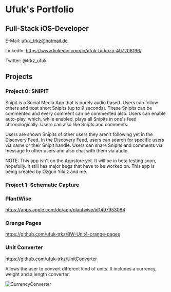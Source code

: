 # Ufuk's Portfolio

## Full-Stack iOS-Developer

E-Mail: ufuk_trkz@hotmail.de    

LinkedIn: https://www.linkedin.com/in/ufuk-türközü-497206196/   

Twitter: @trkz_ufuk

## Projects

### Project 0: SNIPIT

Snipit is a Social Media App that is purely audio based. Users can follow others and post short Snipits (up to 9 seconds). These Snipits can be commented and every comment can be commented also. Users can enable auto-play, which, while enabled, plays all Snipits in one's feed chronologically. Users can also like Snipts and comments.

Users are shown Snipits of other users they aren't following yet in the Discovery Feed. In the Discovery Feed, users can search for specific users via name or their Snipit handle. Users can share Snipits and comments via message to other users and also chat with them via audio.

NOTE: This app isn't on the Appstore yet. It will be in beta testing soon, hopefully. It still has major bugs that have to be worked on. This app is being created by Özgün Yildiz and me.

### Project 1: Schematic Capture

### PlantWise
https://apps.apple.com/de/app/plantwise/id1497953084

### Orange Pages
https://github.com/ufuk-trkz/BW-Unit4-orange-pages

### Unit Converter
https://github.com/ufuk-trkz/UnitConverter

Allows the user to convert different kind of units. It includes a currency, weight and a length converter.

![CurrencyConverter](https://user-images.githubusercontent.com/57141872/72815324-c48b0f80-3c66-11ea-840f-67ba44a9466d.png)


